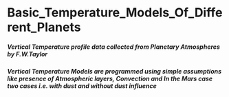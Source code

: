 # Basic_Temperature_Models_Of_Different_Planets

##### Vertical Temperature profile data collected from Planetary Atmospheres by F.W.Taylor 

##### Vertical Temperature Models are programmed using simple assumptions like presence of Atmospheric layers, Convection and In the Mars case two cases i.e. with dust and without dust influence
